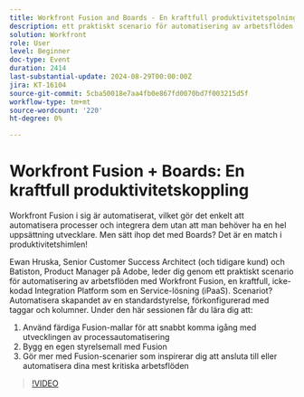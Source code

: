 ```yaml
---
title: Workfront Fusion and Boards - En kraftfull produktivitetspolning
description: ett praktiskt scenario för automatisering av arbetsflöden med Workfront Fusion, en kraftfull, kodfri integreringsplattform som en Service-lösning (iPaaS). Scenariot? Automatisera skapandet av en standardstyrelse, förkonfigurerad med taggar och kolumner. Under den här sessionen får du lära dig att - 1. Använd färdiga Fusion-mallar för att snabbt komma igång med utvecklingen av processautomatisering 2. Bygg en egen styrelsemall med Fusion 3. Gör mer med Fusion-scenarier som inspirerar dig att ansluta till eller automatisera dina mest kritiska arbetsflöden
solution: Workfront
role: User
level: Beginner
doc-type: Event
duration: 2414
last-substantial-update: 2024-08-29T00:00:00Z
jira: KT-16104
source-git-commit: 5cba50018e7aa4fb0e867fd0070bd7f003215d5f
workflow-type: tm+mt
source-wordcount: '220'
ht-degree: 0%

---
```



# Workfront Fusion + Boards: En kraftfull produktivitetskoppling

Workfront Fusion i sig är automatiserat, vilket gör det enkelt att automatisera processer och integrera dem utan att man behöver ha en hel uppsättning utvecklare. Men sätt ihop det med Boards? Det är en match i produktivitetshimlen!

Ewan Hruska, Senior Customer Success Architect (och tidigare kund) och Batiston, Product Manager på Adobe, leder dig genom ett praktiskt scenario för automatisering av arbetsflöden med Workfront Fusion, en kraftfull, icke-kodad Integration Platform som en Service-lösning (iPaaS). Scenariot? Automatisera skapandet av en standardstyrelse, förkonfigurerad med taggar och kolumner. Under den här sessionen får du lära dig att:

1. Använd färdiga Fusion-mallar för att snabbt komma igång med utvecklingen av processautomatisering
2. Bygg en egen styrelsemall med Fusion
3. Gör mer med Fusion-scenarier som inspirerar dig att ansluta till eller automatisera dina mest kritiska arbetsflöden

>[!VIDEO](https://video.tv.adobe.com/v/3433219/?learn=on)
